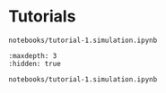 # Tutorials 


```{nbgallery}
notebooks/tutorial-1.simulation.ipynb

```


```{toctree}
:maxdepth: 3
:hidden: true

notebooks/tutorial-1.simulation.ipynb
```
